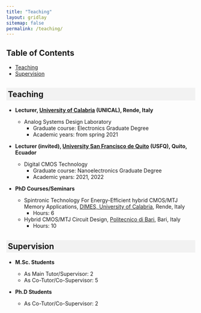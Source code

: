 ```yaml
---
title: "Teaching"
layout: gridlay
sitemap: false
permalink: /teaching/
---
```


## Table of Contents
- [Teaching](#teaching)
- [Supervision](#supervision)

<h2 style="background-color: #f2f2f2; padding: 0.2em;"> Teaching </h2>
<a id="teaching"></a>

* <strong>Lecturer, <a href="https://www.unical.it/" target="_blank">University of Calabria</a> (UNICAL), Rende, Italy</strong>
    * Analog Systems Design Laboratory
        * Graduate course: Electronics Graduate Degree
        * Academic years: from spring 2021

* <strong>Lecturer (invited), <a href="https://www.usfq.edu.ec/en" target="_blank">University San Francisco de Quito</a> (USFQ), Quito, Ecuador</strong>
    * Digital CMOS Technology
        * Graduate course: Nanoelectronics Graduate Degree
        * Academic years: 2021, 2022

* <strong>PhD Courses/Seminars</strong>
    * Spintronic Technology For Energy-Efficient hybrid CMOS/MTJ Memory Applications, <a href="https://dimes.unical.it/" target="_blank">DIMES, University of Calabria</a>, Rende, Italy
        * Hours: 6
    * Hybrid CMOS/MTJ Circuit Design, <a href="https://orientami.poliba.it/" target="_blank">Politecnico di Bari</a>, Bari, Italy
        * Hours: 10

<h2 style="background-color: #f2f2f2; padding: 0.2em;"> Supervision </h2>
<a id="supervision"></a>

* <strong>M.Sc. Students</strong>
    * As Main Tutor/Supervisor: 2
    * As Co-Tutor/Co-Supervisor: 5

* <strong>Ph.D Students</strong>
    * As Co-Tutor/Co-Supervisor: 2

